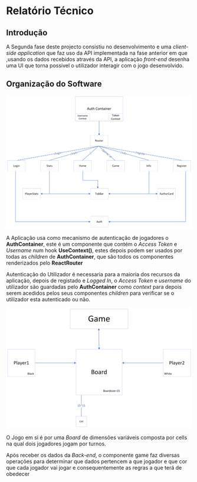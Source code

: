 # Relatório Técnico

## Introdução

A Segunda fase deste projecto consistiu no desenvolvimento e uma _client-side application_ que faz uso da API implementada na fase anterior em que ,usando os dados recebidos através da API, a aplicação _front-end_ desenha uma UI que torna possivel o utilizador interagir com o jogo desenvolvido.

## Organização do Software

![AppDiagram](./resources/AppDiagram.png)

A Aplicação usa como mecanismo de autenticação de jogadores o **AuthContainer**, este é um componente que contém o _Access Token_ e _Username_ num hook **UseContext()**, estes depois podem ser usados por todas as _children_ de **AuthContainer**, que são todos os componentes renderizados pelo **ReactRouter**

Autenticação do Utilizador é necessaria para a maioria dos recursos da aplicação, depois de registado e _Logged In_, o _Access Token_ e _username_ do utilizador são guardadas pelo **AuthContainer** como _context_ para depois serem acedidos pelos seus componentes _children_ para verificar se o utilizador esta autenticado ou não.



![GameDiagram](./resources/GameDiagram.png)

O Jogo em si é por uma _Board_ de dimensões variáveis composta por cells na qual dois jogadores jogam por turnos.

Após receber os dados da _Back-end_, o componente game faz diversas operações para determinar que dados pertencem a que jogador e que cor que cada jogador vai jogar e consequentemente as regras a que terá de obedecer